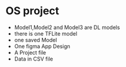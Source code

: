 # OS project
* Model1,Model2 and Model3 are DL models
* there is one TFLite model
* one saved Model
* One figma App Design
* A Project file
* Data in CSV file
